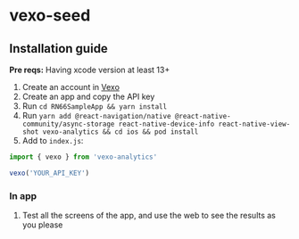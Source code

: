 # vexo-seed

## Installation guide

**Pre reqs:** Having xcode version at least 13+ 

1. Create an account in [Vexo](https://vexo.co)
2. Create an app and copy the API key 
3. Run `cd RN66SampleApp && yarn install`
4. Run `yarn add @react-navigation/native @react-native-community/async-storage react-native-device-info react-native-view-shot vexo-analytics && cd ios && pod install`
5. Add to `index.js`: 
```javascript
import { vexo } from 'vexo-analytics'

vexo('YOUR_API_KEY')
```


### In app 

1. Test all the screens of the app, and use the web to see the results as you please 
